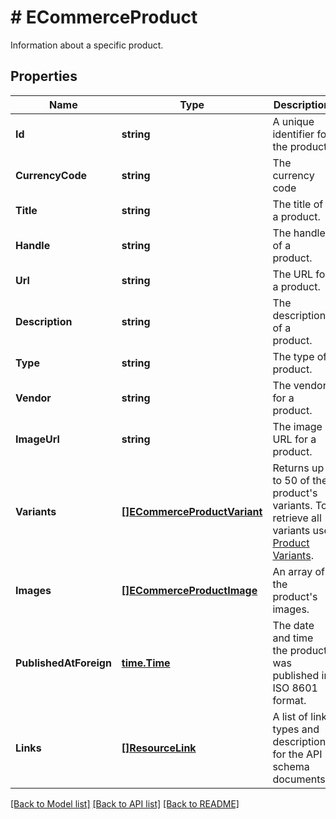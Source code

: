 # # ECommerceProduct
Information about a specific product.

## Properties 


Name | Type | Description | Notes
------------ | ------------- | ------------- | -------------
**Id**| **string** | A unique identifier for the product.  | [optional] [readonly]
**CurrencyCode**| **string** | The currency code  | [optional] [readonly]
**Title**| **string** | The title of a product.  | [optional]
**Handle**| **string** | The handle of a product.  | [optional]
**Url**| **string** | The URL for a product.  | [optional]
**Description**| **string** | The description of a product.  | [optional]
**Type**| **string** | The type of product.  | [optional]
**Vendor**| **string** | The vendor for a product.  | [optional]
**ImageUrl**| **string** | The image URL for a product.  | [optional]
**Variants**| [**[]ECommerceProductVariant**](ECommerceProductVariant.md) | Returns up to 50 of the product&#39;s variants. To retrieve all variants use [Product Variants](https://mailchimp.com/developer/marketing/api/ecommerce-product-variants/).  | [optional]
**Images**| [**[]ECommerceProductImage**](ECommerceProductImage.md) | An array of the product&#39;s images.  | [optional]
**PublishedAtForeign**| [**time.Time**](time.Time.md) | The date and time the product was published in ISO 8601 format.  | [optional]
**Links**| [**[]ResourceLink**](ResourceLink.md) | A list of link types and descriptions for the API schema documents.  | [optional] [readonly]


[[Back to Model list]](../../README.md#models) [[Back to API list]](../../README.md#endpoints) [[Back to README]](../../README.md)

